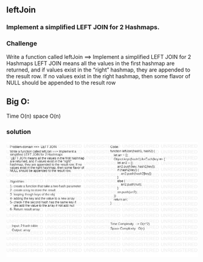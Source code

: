 ## leftJoin
### Implement a simplified LEFT JOIN for 2 Hashmaps.

### Challenge
Write a function called leftJoin ==> Implement a simplified LEFT JOIN for 2 Hashmaps
 LEFT JOIN means all the values in the first hashmap are returned, and if values exist in the “right” hashmap, they are appended to the result row. If no values exist in the right hashmap, then some flavor of NULL should be appended to the result row

## Big O:
Time O(n) 
space O(n)

### solution 

![Image](/assets/left-join.jpg)
